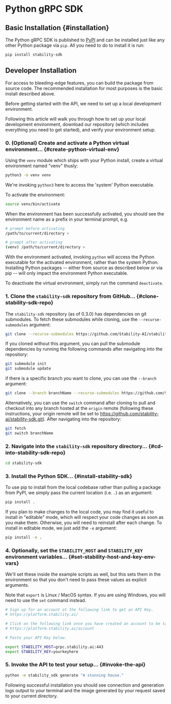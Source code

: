 # Python gRPC SDK

## Basic Installation {#installation}

The Python gRPC SDK is published to [PyPI](https://pypi.org/project/stability-sdk/) and can be installed just like any other Python package via `pip`. All you need to do to install it is run:

```bash
pip install stability-sdk
```

## Developer Installation

For access to bleeding-edge features, you can build the package from source code. The recommended installation for most purposes is the basic install described above.

Before getting started with the API, we need to set up a local development environment.

Following this article will walk you through how to set up your local development environment, download our repository (which includes everything you need to get started), and verify your environment setup.

### 0. (Optional) Create and activate a Python virtual environment... {#create-python-virtual-env}

Using the `venv` module which ships with your Python install, create a virtual environment named "venv" thusly:

```bash
python3 -m venv venv
```

We're invoking `python3` here to access the 'system' Python executable.

To activate the environment:

```bash
source venv/bin/activate
```

When the environment has been successfully activated, you should see the environment name as a prefix in your terminal prompt, e.g.

```bash
# prompt before activating
/path/to/current/directory >

# prompt after activating
(venv) /path/to/current/directory >
```

With the environment activated, invoking `python` will access the Python executable for the activated environment, rather than the system Python. Installing Python packages -- either from source as described below or via pip -- will only impact the environment Python executable.

To deactivate the virtual environment, simply run the command `deactivate`.

### 1. Clone the `stability-sdk` repository from GitHub... {#clone-stability-sdk-repo}

The `stability-sdk` repository (as of 0.3.0) has dependencies on git submodules. To fetch these submodules while cloning, use the `--recurse-submodules` argument:

```bash
git clone --recurse-submodules https://github.com/Stability-AI/stability-sdk
```

If you cloned without this argument, you can pull the submodule dependencies by running the following commands after navigating into the repository:

```bash
git submodule init
git submodule update
```

if there is a specific branch you want to clone, you can use the `--branch` argument:

```bash
git clone --branch branchName --recurse-submodules https://github.com/Stability-AI/stability-sdk
```

Alternatively, you can use the `switch` command after cloning to pull and checkout into any branch hosted at the `origin` remote (following these instructions, your origin remote will be set to https://github.com/stability-ai/stability-sdk.git). After navigating into the repository:

```bash
git fetch
git switch branchName
```

### 2. Navigate into the `stability-sdk` repository directory... {#cd-into-stability-sdk-repo}

```bash
cd stability-sdk
```

### 3. Install the Python SDK... {#install-stability-sdk}

To use pip to install from the local codebase rather than pulling a package from PyPI, we simply pass the current location (i.e. `.`) as an argument:

```bash
pip install .
```

If you plan to make changes to the local code, you may find it useful to install in "editable" mode, which will respect your code changes as soon as you make them. Otherwise, you will need to reinstall after each change. To install in editable mode, we just add the `-e` argument:

```bash
pip install -e .
```

### 4. Optionally, set the `STABILITY_HOST` and `STABILITY_KEY` environment variables... {#set-stability-host-and-key-env-vars}

We'll set these inside the example scripts as well, but this sets them in the environment so that you don't need to pass these values as explicit arguments.

Note that `export` is Linux / MacOS syntax. If you are using Windows, you will need to use the `set` command instead.

```bash
# Sign up for an account at the following link to get an API Key.
# https://platform.stability.ai/

# Click on the following link once you have created an account to be taken to your API Key.
# https://platform.stability.ai/account

# Paste your API Key below.

export STABILITY_HOST=grpc.stability.ai:443
export STABILITY_KEY=yourkeyhere
```

### 5. Invoke the API to test your setup... {#invoke-the-api}

```bash
python -m stability_sdk generate "A stunning house."
```

Following successful installation you should see connection and generation logs output to your terminal and the image generated by your request saved to your current directory.
